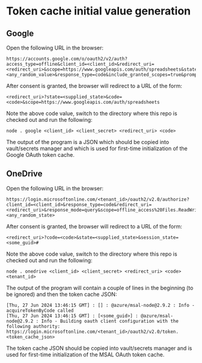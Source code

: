 # Token cache initial value generation
## Google
Open the following URL in the browser:
```
https://accounts.google.com/o/oauth2/v2/auth?access_type=offline&client_id=<client_id>&redirect_uri=<redirect_uri>&scope=https://www.googleapis.com/auth/spreadsheets&state=<any_random_value>&response_type=code&include_granted_scopes=true&prompt=consent
```
After consent is granted, the browser will redirect to a URL of the form:
```
<redirect_uri>?state=<supplied_state>&code=<code>&scope=https://www.googleapis.com/auth/spreadsheets
```
Note the above code value, switch to the directory where this repo is checked out and run the following:
```
node . google <client_id> <client_secret> <redirect_uri> <code>
```
The output of the program is a JSON which should be copied into vault/secrets manager and which is used for first-time initialization of the Google OAuth token cache.
## OneDrive
Open the following URL in the browser:
```
https://login.microsoftonline.com/<tenant_id>/oauth2/v2.0/authorize?client_id=<client_id>&response_type=code&redirect_uri=<redirect_uri>&response_mode=query&scope=offline_access%20Files.ReadWrite%20Sites.ReadWrite.All&state=<any_random_state>
```
After consent is granted, the browser will redirect to a URL of the form:
```
<redirect_uri>?code=<code>&state=<supplied_state>&session_state=<some_guid>#
```
Note the above code value, switch to the directory where this repo is checked out and run the following:
```
node . onedrive <client_id> <client_secret> <redirect_uri> <code> <tenant_id>
```
The output of the program will contain a couple of lines in the beginning (to be ignored) and then the token cache JSON:
```
[Thu, 27 Jun 2024 13:46:15 GMT] : [] : @azure/msal-node@2.9.2 : Info - acquireTokenByCode called
[Thu, 27 Jun 2024 13:46:15 GMT] : [<some_guid>] : @azure/msal-node@2.9.2 : Info - Building oauth client configuration with the following authority: https://login.microsoftonline.com/<tenant_id>/oauth2/v2.0/token.
<token_cache_json>
```
The token cache JSON should be copied into vault/secrets manager and is used for first-time initialization of the MSAL OAuth token cache.
